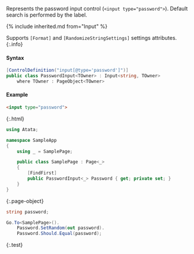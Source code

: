 Represents the password input control (`<input type="password">`).
Default search is performed by the label.

{% include inherited.md from="Input" %}

Supports `[Format]` and `[RandomizeStringSettings]` settings attributes.
{:.info}

#### Syntax

```cs
[ControlDefinition("input[@type='password']")]
public class PasswordInput<TOwner> : Input<string, TOwner>
    where TOwner : PageObject<TOwner>
```

#### Example

```html
<input type="password">
```
{:.html}

```cs
using Atata;

namespace SampleApp
{
    using _ = SamplePage;

    public class SamplePage : Page<_>
    {
        [FindFirst]
        public PasswordInput<_> Password { get; private set; }
    }
}
```
{:.page-object}

```cs
string password;

Go.To<SamplePage>().
    Password.SetRandom(out password).
    Password.Should.Equal(password);
```
{:.test}